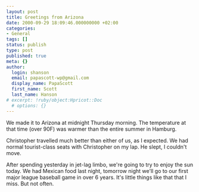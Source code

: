 ```yaml
---
layout: post
title: Greetings from Arizona
date: 2000-09-29 18:09:46.000000000 +02:00
categories:
- General
tags: []
status: publish
type: post
published: true
meta: {}
author:
  login: shanson
  email: papascott-wp@gmail.com
  display_name: PapaScott
  first_name: Scott
  last_name: Hanson
# excerpt: !ruby/object:Hpricot::Doc
  # options: {}
---
```

<p>We made it to Arizona at midnight Thursday morning. The temperature at that time (over 90F) was warmer than the entire summer in Hamburg.</p>
<p>Christopher travelled much better than either of us, as I expected. We had normal tourist-class seats with Christopher on my lap. He slept, I couldn't move.</p>
<p>After spending yesterday in jet-lag limbo, we're going to try to enjoy the sun today. We had Mexican food last night, tomorrow night we'll go to our first major league baseball game in over 6 years. It's little things like that that I miss. But not often.</p>
